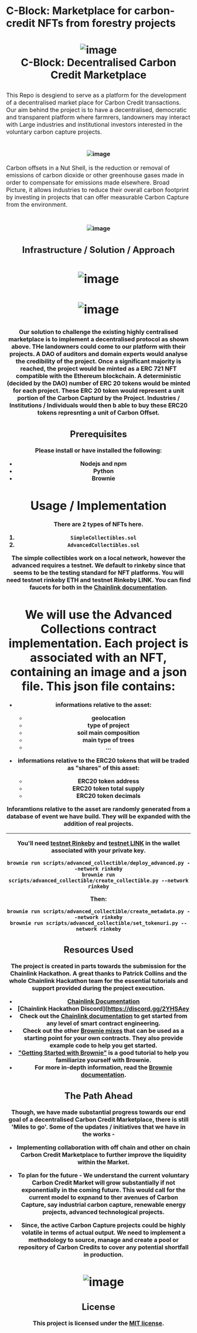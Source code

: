 # C-Block: Marketplace for carbon-credit NFTs from forestry projects

<h1 align="center">
  
  ![image](https://drive.google.com/uc?export=view&id=1t5-R_76JmHLmhAaG2n9Sf1ApvbymEyog)
  <a name="logo" href="https://drive.google.com/file/d/1t5-R_76JmHLmhAaG2n9Sf1ApvbymEyog/view?usp=sharing" alt="Carbon Credit Marketplace" width="200"></a>
  <br>
  C-Block: Decentralised Carbon Credit Marketplace
  </h4>
</div>
<p><font size="3">
This Repo is desgiend to serve as a platform for the development of a decentralised market place for Carbon Credit transactions. Our aim behind the project is to have a decentralised, democratic and transparent platform where farmrers, landowners may interact with Large industries and institutional investors interested in the voluntary carbon capture projects.  
  
  <h1 align="center">
  
  ![image](https://drive.google.com/uc?export=view&id=1WoPft4sMm-cRpxaCM3tY7Ure2ErbIXOa)

  </h4>
</div>
<p><font size="3">
Carbon offsets in a Nut Shell, is the reduction or removal of emissions of carbon dioxide or other greenhouse gases made in order to compensate for emissions made elsewhere. Broad Picture, it allows industries to reduce their overall carbon footprint by investing in projects that can offer measurable Carbon Capture from the environment. 
    
  <h1 align="center">
  
  ![image](https://drive.google.com/uc?export=view&id=1MHjvzIQZmmL7kvVh5ai3JE52hOukQEzo)

## Infrastructure / Solution / Approach
    
  <h1 align="center">
  
  ![image](https://drive.google.com/uc?export=view&id=1csoSuH-r4chefz4xfpMfNUeBXVe0typl)

  </h4>
    
  <h1 align="center">
  
  ![image](https://drive.google.com/uc?export=view&id=1wfObw7mFrq9fMmkYQ7E9CVGaqOYF3v4Z)

  </h4>
    

</div>
<p><font size="3">

Our solution to challenge the existing highly centralised marketplace is to implement a decentralised protocol as shown above. THe landowners could come to our platform with their projects. A DAO of auditors and domain experts would analyse the credibility of the project. Once a significant majority is reached, the project would be minted as a ERC 721 NFT compatible with the Ethereum blockchain. A deterministic (decided by the DAO) number of ERC 20 tokens would be minted for each project. These ERC 20 token would represent a unit portion of the Carbon Capturd by the Project. Industries / Institutions / Individuals would then b able to buy these ERC20 tokens represnting a unit of Carbon Offset.  
  
    
## Prerequisites

Please install or have installed the following:

- Nodejs and npm
- Python
- Brownie 


# Usage / Implementation
  
There are 2 types of NFTs here. 
1. `SimpleCollectibles.sol`
2. `AdvancedCollectibles.sol`

The simple collectibles work on a local network,  however the advanced requires a testnet. We default to rinkeby since that seems to be the testing standard for NFT platforms. You will need testnet rinkeby ETH and testnet Rinkeby LINK. You can find faucets for both in the [Chainlink documentation](https://docs.chain.link/docs/link-token-contracts#rinkeby). 

# We will use the Advanced Collections contract implementation. Each project is associated with an NFT, containing an image and a json file. This json file contains:
  - informations relative to the asset: 
    - geolocation
    - type of project 
    - soil main composition
    - main type of trees
    - ...
  
  - informations relative to the ERC20 tokens that will be traded as "shares" of this asset:
    - ERC20 token address
    - ERC20 token total supply
    - ERC20 token decimals

Inforamtions relative to the asset are randomly generated from a database of event we have build. They will be expanded with the addition of real projects.
  
---
  
You'll need [testnet Rinkeby](https://faucet.rinkeby.io/) and [testnet LINK](https://rinkeby.chain.link/) in the wallet associated with your private key. 

```
brownie run scripts/advanced_collectible/deploy_advanced.py --network rinkeby
brownie run scripts/advanced_collectible/create_collectible.py --network rinkeby
```
Then:
```
brownie run scripts/advanced_collectible/create_metadata.py --network rinkeby
brownie run scripts/advanced_collectible/set_tokenuri.py --network rinkeby
```

## Resources Used

The project is created in parts towards the submission for the Chainlink Hackathon. A great thanks to Patrick Collins and the whole Chainlink Hackathon team for the essential tutorials and support provided during the project execution. 

* [Chainlink Documentation](https://docs.chain.link/docs)
* [Chainlink Hackathon Discord](https://discord.gg/2YHSAey
* Check out the [Chainlink documentation](https://docs.chain.link/docs) to get started from any level of smart contract engineering. 
* Check out the other [Brownie mixes](https://github.com/brownie-mix/) that can be used as a starting point for your own contracts. They also provide example code to help you get started.
* ["Getting Started with Brownie"](https://medium.com/@iamdefinitelyahuman/getting-started-with-brownie-part-1-9b2181f4cb99) is a good tutorial to help you familiarize yourself with Brownie.
* For more in-depth information, read the [Brownie documentation](https://eth-brownie.readthedocs.io/en/stable/).

## The Path Ahead
Though, we have made substantial progress towards our end goal of a decentralised Carbon Credit Marketplace, there is still 'Miles to go'. Some of the updates / initiatives that we have in the works - 
* Implementing collaboration with off chain and other on chain Carbon Credit Marketplace to further improve the liquidity within the Market. 
* To plan for the future - We understand the current voluntary Carbon Credit Market will grow substantially if not exponentially in the coming future. This would call for the current model to expnand to ther avenues of Carbon Capture, say industrial carbon capture, renewable energy projects, advanced technological projects.
* Since, the active Carbon Capture projects could be highly volatile in terms of actual output. We need to implement a methodology to source, manage and create a pool or repository of Carbon Credits to cover any potential shortfall in production. 

  <h1 align="center">
  
  ![image](https://drive.google.com/uc?export=view&id=1UCpQn7Cb-843Uiwee69sD6rwGlGlLTHz)

  </h4>  
## License

This project is licensed under the [MIT license](LICENSE).

